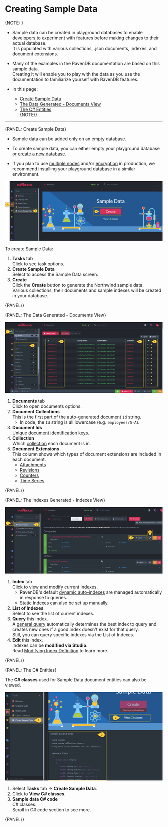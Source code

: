 ﻿# Creating Sample Data


{NOTE: }

* Sample data can be created in playground databases to enable developers to experiment with features before making changes to their actual database.  
  It is populated with various collections, .json documents, indexes, and document extensions.  

* Many of the examples in the RavenDB documentation are based on this sample data.  
  Creating it will enable you to play with the data as you use the documentation to familiarize yourself with RavenDB features.  

* In this page:  
  * [Create Sample Data](../../../studio/database/tasks/create-sample-data#create-sample-data)  
  * [The Data Generated - Documents View](../../../studio/database/tasks/create-sample-data#the-data-generated---documents-view)  
  * [The C# Entities](../../../studio/database/tasks/create-sample-data#the-c#-entities)  
{NOTE/}

---

{PANEL: Create Sample Data}

* Sample data can be added only on an empty database.  

* To create sample data, you can either empty your playground database or [create a new database](../../../studio/database/create-new-database/general-flow).  
 
* If you plan to use [multiple nodes](../../../studio/database/create-new-database/general-flow#3.-configure-replication) 
   and/or [encryption](../../../studio/database/create-new-database/encrypted) in production, 
   we recommend installing your playground database in a similar environment.  

![Figure 1. Create Sample Data](images/Create-Sample-Data.png "Create Sample Data")

 To create Sample Data:

  1. **Tasks** tab  
     Click to see task options.  
  2. **Create Sample Data**  
     Select to access the Sample Data screen.  
  3. **Create**  
     Click the **Create** button to generate the Northwind sample data.  
     Various collections, their documents and sample indexes will be created in your database.  

{PANEL/}

{PANEL: The Data Generated - Documents View}

![Figure 2. Documents View](images/Northwind-Documents-View.png "Documents View")

1. **Documents** tab  
   Click to open documents options.  
2. **Document Collections**  
   This is the first part of the auto-generated document `Id` string.  
    * In code, the `Id` string is all lowercase (e.g. `employees/5-A`).
3. **Document Ids**  
   Unique [document identification keys](../../../client-api/document-identifiers/working-with-document-identifiers).
4. **Collection**  
   Which [collection](../../../studio/database/documents/documents-and-collections) each document is in.  
5. **Document Extensions**  
   This column shows which types of document extensions are included in each document.
    * [Attachments](../../../document-extensions/attachments/what-are-attachments)
    * [Revisions](../../../document-extensions/revisions/overview)
    * [Counters](../../../document-extensions/counters/overview)  
    * [Time Series](../../../document-extensions/timeseries/overview)  

{PANEL/}

{PANEL: The Indexes Generated - Indexes View} 
    
![Figure 3. Indexes View](images/Northwind-Indexes-View.png "Indexes View")

1. **Index** tab  
   Click to view and modify current indexes.  
   * RavenDB's default [dynamic auto-indexes](../../../studio/database/indexes/indexes-overview#index-types) are managed 
     automatically in response to queries.  
   * [Static Indexes](../../../indexes/creating-and-deploying) can also be set up manually.  
2. **List of Indexes**  
   Select to see the list of current indexes.  
3. **Query** this index.  
   A [general query](../../../studio/database/queries/query-view) automatically determines the best index to query and creates 
   new ones if a good index doesn't exist for that query.  
   Still, you can query specific indexes via the List of Indexes.  
4. **Edit** this index.  
   Indexes can be **modified via Studio**.  
   Read [Modifying Index Definition](../../../studio/database/indexes/indexes-overview#modifying-index-definition) to learn more.  

   


{PANEL/}

{PANEL: The C# Entities}

The **C# classes** used for Sample Data document entities can also be viewed.  


 ![Figure 4. The C# classes](images/View-CS-Classes.png "C# Classes")

  1. Select **Tasks** tab -> **Create Sample Data**.  
  2. Click to **View C# classes**.  
  3. **Sample data C# code**  
     C# classes.  
     Scroll in C# code section to see more.  

{PANEL/}
